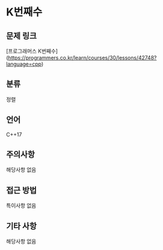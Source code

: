 # K번째수
## 문제 링크
[프로그래머스 K번째수]
(https://programmers.co.kr/learn/courses/30/lessons/42748?language=cpp)
## 분류
정렬
## 언어
C++17
## 주의사항
해당사항 없음
## 접근 방법
특이사항 없음
## 기타 사항
해당사항 없음